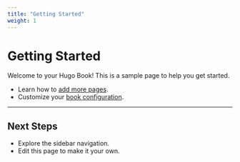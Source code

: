 ```yaml
---
title: "Getting Started"
weight: 1
---
```


# Getting Started

Welcome to your Hugo Book! This is a sample page to help you get started.

- Learn how to [add more pages](../structure/).
- Customize your [book configuration](../configuration/).

---

## Next Steps

- Explore the sidebar navigation.
- Edit this page to make it your own.

